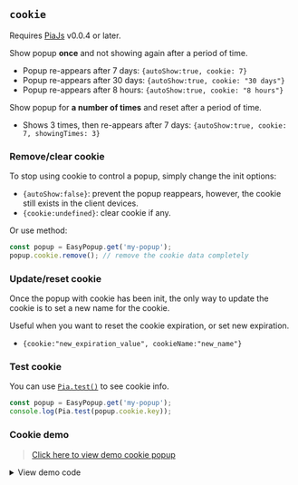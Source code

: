 ## `cookie`

Requires [PiaJs](https://github.com/phucbm/pia) v0.0.4 or later.

Show popup **once** and not showing again after a period of time.

- Popup re-appears after 7 days: `{autoShow:true, cookie: 7}`
- Popup re-appears after 30 days: `{autoShow:true, cookie: "30 days"}`
- Popup re-appears after 8 hours: `{autoShow:true, cookie: "8 hours"}`

Show popup for **a number of times** and reset after a period of time.

- Shows 3 times, then re-appears after 7 days: `{autoShow:true, cookie: 7, showingTimes: 3}`

### Remove/clear cookie

To stop using cookie to control a popup, simply change the init options:

- `{autoShow:false}`: prevent the popup reappears, however, the cookie still exists in the client
  devices.
- `{cookie:undefined}`: clear cookie if any.

Or use method:

```js
const popup = EasyPopup.get('my-popup');
popup.cookie.remove(); // remove the cookie data completely
```

### Update/reset cookie

Once the popup with cookie has been init, the only way to update the cookie is to set a new name for the cookie.

Useful when you want to reset the cookie expiration, or set new expiration.

- `{cookie:"new_expiration_value", cookieName:"new_name"}`

### Test cookie

You can use [`Pia.test()`](https://github.com/phucbm/pia#test-record) to see cookie info.

```js
const popup = EasyPopup.get('my-popup');
console.log(Pia.test(popup.cookie.key));
```

### Cookie demo

> [Click here to view demo cookie popup](?view-cookie-popup)

<details>
<summary>View demo code</summary>

```html
<div data-easy-popup='{"id": "popup-cookie", "autoShow": "true", "cookie": "1 day", "showingTimes": "5"}'>
    <!-- Popup content -->
</div>
```

</details>